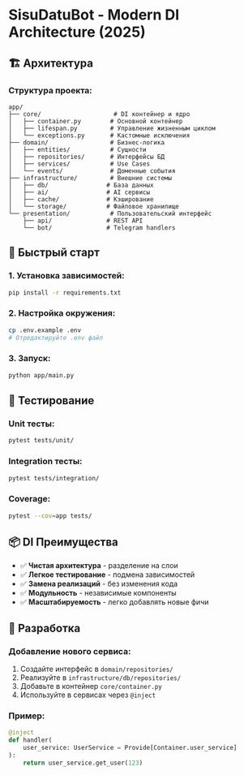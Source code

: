 # SisuDatuBot - Modern DI Architecture (2025)

## 🏗️ Архитектура

### Структура проекта:
```
app/
├── core/                    # DI контейнер и ядро
│   ├── container.py        # Основной контейнер
│   ├── lifespan.py         # Управление жизненным циклом
│   └── exceptions.py       # Кастомные исключения
├── domain/                 # Бизнес-логика
│   ├── entities/           # Сущности
│   ├── repositories/       # Интерфейсы БД
│   ├── services/           # Use Cases
│   └── events/             # Доменные события
├── infrastructure/         # Внешние системы
│   ├── db/                # База данных
│   ├── ai/                # AI сервисы
│   ├── cache/             # Кэширование
│   └── storage/           # Файловое хранилище
└── presentation/           # Пользовательский интерфейс
    ├── api/               # REST API
    └── bot/               # Telegram handlers
```

## 🚀 Быстрый старт

### 1. Установка зависимостей:
```bash
pip install -r requirements.txt
```

### 2. Настройка окружения:
```bash
cp .env.example .env
# Отредактируйте .env файл
```

### 3. Запуск:
```bash
python app/main.py
```

## 🧪 Тестирование

### Unit тесты:
```bash
pytest tests/unit/
```

### Integration тесты:
```bash
pytest tests/integration/
```

### Coverage:
```bash
pytest --cov=app tests/
```

## 📦 DI Преимущества

- ✅ **Чистая архитектура** - разделение на слои
- ✅ **Легкое тестирование** - подмена зависимостей
- ✅ **Замена реализаций** - без изменения кода
- ✅ **Модульность** - независимые компоненты
- ✅ **Масштабируемость** - легко добавлять новые фичи

## 🔧 Разработка

### Добавление нового сервиса:
1. Создайте интерфейс в `domain/repositories/`
2. Реализуйте в `infrastructure/db/repositories/`
3. Добавьте в контейнер `core/container.py`
4. Используйте в сервисах через `@inject`

### Пример:
```python
@inject
def handler(
    user_service: UserService = Provide[Container.user_service]
):
    return user_service.get_user(123)
```
